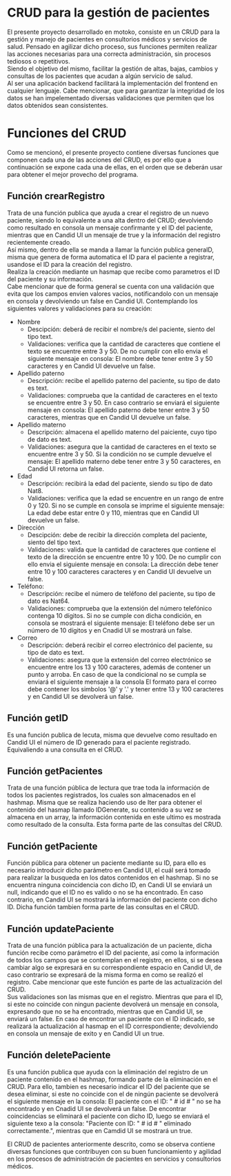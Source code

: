 # CRUD para la gestión de pacientes
El presente proyecto desarrollado en motoko, consiste en un CRUD para la gestión y manejo de pacientes en consultorios médicos y servicios de salud. Pensado en agilizar dicho proceso, sus funciones permiten realizar las acciones necesarias para una correcta administración, sin procesos tediosos o repetitivos.  
Siendo el objetivo del mismo, facilitar la gestión de altas, bajas, cambios y consultas de los pacientes que acudan a algún servicio de salud.  
Al ser una aplicación backend facilitará la implementación del frontend en cualquier lenguaje. Cabe mencionar, que para garantizar la integridad de los datos se han impelementado diversas validaciones que permiten que los datos obtenidos sean consistentes.

# Funciones del CRUD
Como se mencionó, el presente proyecto contiene diversas funciones que componen cada una de las acciones del CRUD, es por ello que a continuación se expone cada una de ellas, en el orden que se deberán usar para obtener el mejor provecho del programa.

## Función crearRegistro
Trata de una función publica que ayuda a crear el registro de un nuevo paciente, siendo lo equivalente a una alta dentro del CRUD; devolviendo como resultado en consola un mensaje confirmante y el ID del paciente, mientras que en Candid UI un mensaje de true y la información del registro recientemente creado.  
Así mismo, dentro de ella se manda a llamar la función publica generaID, misma que genera de forma automatica el ID para el paciente a registrar, usandose el ID para la creación del registro.  
Realiza la creación mediante un hasmap que recibe como parametros el ID del paciente y su información.  
Cabe mencionar que de forma general se cuenta con una validación que evita que los campos envien valores vacios, notificandolo con un mensaje en consola y devolviendo un false en Candid UI. 
Contemplando los siguientes valores y validaciones para su creación:    
- Nombre
  - Descipción: deberá de recibir el nombre/s del paciente, siento del tipo text.
  - Validaciones: verifica que la cantidad de caracteres que contiene el texto se encuentre entre 3 y 50. De no cumplir con ello envia el siguiente mensaje en consola: El nombre debe tener entre 3 y 50 caracteres y en Candid UI devuelve un false.
- Apellido paterno
  - Descripción: recibe el apellido paterno del paciente, su tipo de dato es text.
  - Validaciones: comprueba que la cantidad de caracteres en el texto se encuentre entre 3 y 50. En caso contrario se enviará el siguiente mensaje en consola: El apellido paterno debe tener entre 3 y 50 caracteres, mientras que en Candid UI devuelve un false.
- Apellido materno
  - Descripción: almacena el apellido materno del paiciente, cuyo tipo de dato es text.
  - Validaciones: asegura que la cantidad de caracteres en el texto se encuentre entre 3 y 50. Si la condición no se cumple devuelve el mensaje: El apellido materno debe tener entre 3 y 50 caracteres, en Candid UI retorna un false.
- Edad
  - Descripción: recibirá la edad del paciente, siendo su tipo de dato Nat8.
  - Validaciones: verifica que la edad se encuentre en un rango de entre 0 y 120. Si no se cumple en consola se imprime el siguiente mensaje: La edad debe estar entre 0 y 110, mientras que en Candid UI devuelve un false.
- Dirección
  - Descipción: debe de recibir la dirección completa del paciente, siento del tipo text.
  - Validaciones: valida que la cantidad de caracteres que contiene el texto de la dirección se encuentre entre 10 y 100. De no cumplir con ello envia el siguiente mensaje en consola: La dirección debe tener entre 10 y 100 caracteres caracteres y en Candid UI devuelve un false.
- Teléfono:
  - Descripción: recibe el número de teléfono del paciente, su tipo de dato es Nat64.
  - Validaciones: comprueba que la extensión del número telefónico contenga 10 dígitos. Si no se cumple con dicha condición, en consola se mostrará el siguiente mensaje: El teléfono debe ser un número de 10 dígitos y en Cnadid UI se mostrará un false.
- Correo
  - Descripción: deberá recibir el correo electrónico del paciente, su tipo de dato es text.
  - Validaciones: asegura que la extensión del correo electrónico se encuentre entre los 13 y 100 caracteres, además de contener un punto y arroba. En caso de que la condicional no se cumpla se enviará el siguiente mensaje a la consola El formato para el correo debe contener los simbolos '@' y '.' y tener entre 13 y 100 caracteres y en Candid UI se devolverá un false.
## Función getID
Es una función publica de lecuta, misma que devuelve como resultado en Candid UI el número de ID generado para el paciente registrado. Equivaliendo a una consulta en el CRUD.
## Función getPacientes
Trata de una función pública de lectura que trae toda la información de todos los pacientes registrados, los cuales son almacenados en el hashmap. Misma que se realiza haciendo uso de Iter para obtener el contenido del hasmap llamado IDGenerate, su contenido a su vez se almacena en un array, la información contenida en este ultimo es mostrada como resultado de la consulta. Esta forma parte de las consultas del CRUD.
## Función getPaciente
Función pública para obtener un paciente mediante su ID, para ello es necesario introducir dicho parámetro en Candid UI, el cuál será tomado para realizar la busqueda en los datos contenidos en el hashmap. Si no se encuentra ninguna coincidencia con dicho ID, en Candi UI se enviará un null, indicando que el ID no es valido o no se ha encontrado. En caso contrario, en Candid UI se mostrará la información del paciente con dicho ID. Dicha función tambien forma parte de las consultas en el CRUD.
## Función updatePaciente
Trata de una función pública para la actualización de un paciente, dicha función recibe como parámetro el ID del paciente, así como la información de todos los campos que se contemplan en el registro, en ellos, si se desea cambiar algo se expresará en su correspondiente espacio en Candid UI, de caso contrario se expresará de la misma forma en como se realizó el registro. Cabe mencionar que este función es parte de las actualización del CRUD.  
Sus validaciones son las mismas que en el registro. Mientras que para el ID, si este no coincide con ningun paciente devolverá un mensaje en consola, expresando que no se ha encontrado, mientras que en Candid UI, se enviará un false. En caso de encontrar un paciente con el ID indicado, se realizará la actualización al hasmap en el ID correspondiente; devolviendo en consola un mensaje de exito y en Candid UI un true.
## Función deletePaciente
Es una función publica que ayuda con la eliminación del registro de un paciente contenido en el hashmap, formando parte de la eliminación en el CRUD. Para ello, tambien es necesario indicar el ID del paciente que se desea eliminar, si este no coincide con el de ningún paciente se devolverá el siguiente mensaje en la consola: El paciente con el ID: " # id # " no se ha encontrado y en Cnadid UI se devolverá un false. De encontrar coincidencias se eliminará el paciente con dicho ID, luego se enviará el siguiente texo a la consola: "Paciente con ID: " # id # " eliminado correctamente.", mientras que en Camdid UI se mostrará un true.  
  
El CRUD de pacientes anteriormente descrito, como se observa contiene diversas funciones que contribuyen con su buen funcionamiento y agilidad en los procesos de administración de pacientes en servicios y consultorios médicos. 
